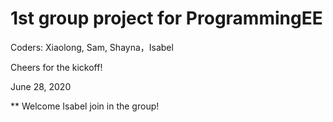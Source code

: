 # 1st group project for ProgrammingEE
Coders: Xiaolong, Sam, Shayna，Isabel

Cheers for the kickoff! 

June 28, 2020

** Welcome Isabel join in the group! 


